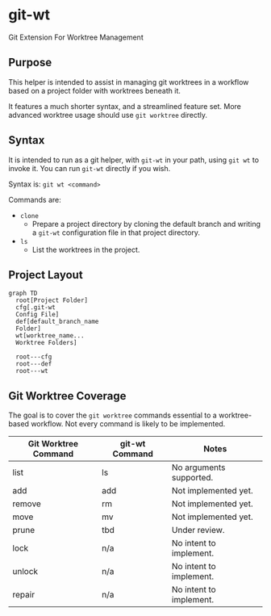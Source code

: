 # git-wt

Git Extension For Worktree Management

## Purpose

This helper is intended to assist in managing git worktrees in a workflow based
on a project folder with worktrees beneath it.

It features a much shorter syntax, and a streamlined feature set. More advanced
worktree usage should use `git worktree` directly.

## Syntax

It is intended to run as a git helper, with `git-wt` in your path, using `git wt`
to invoke it. You can run `git-wt` directly if you wish.

Syntax is: `git wt <command>`

Commands are:

- `clone`
  - Prepare a project directory by cloning the default branch and writing a
    `git-wt` configuration file in that project directory.
- `ls`
  - List the worktrees in the project.

## Project Layout

```mermaid
graph TD
  root[Project Folder]
  cfg[.git-wt
  Config File]
  def[default_branch_name
  Folder]
  wt[worktree_name...
  Worktree Folders]

  root---cfg
  root---def
  root---wt
```

## Git Worktree Coverage

The goal is to cover the `git worktree` commands essential to a worktree-based
workflow. Not every command is likely to be implemented.

| Git Worktree Command | git-wt Command | Notes                   |
| -------------------- | -------------- | ----------------------- |
| list                 | ls             | No arguments supported. |
| add                  | add            | Not implemented yet.    |
| remove               | rm             | Not implemented yet.    |
| move                 | mv             | Not implemented yet.    |
| prune                | tbd            | Under review.           |
| lock                 | n/a            | No intent to implement. |
| unlock               | n/a            | No intent to implement. |
| repair               | n/a            | No intent to implement. |
